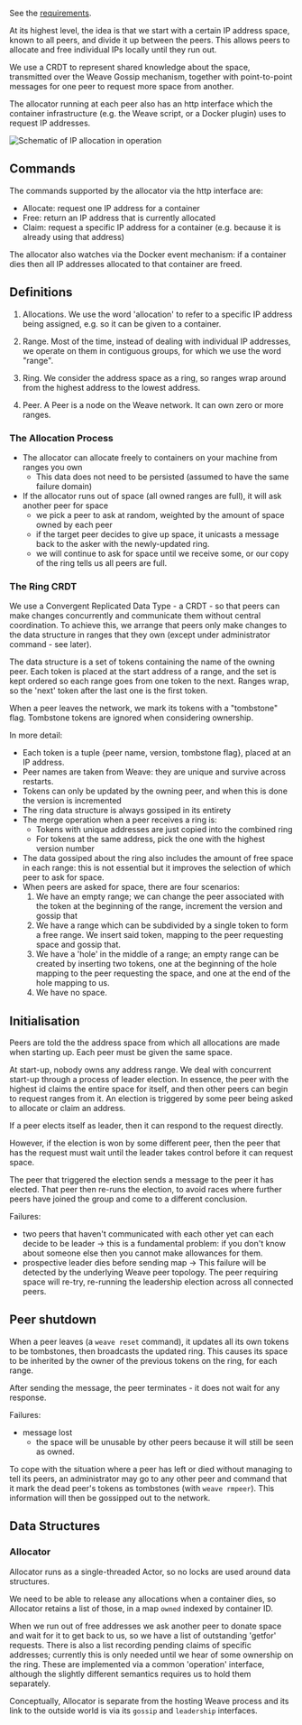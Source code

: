 See the [requirements](https://github.com/zettio/weave/wiki/IP-allocation-requirements).

At its highest level, the idea is that we start with a certain IP
address space, known to all peers, and divide it up between the
peers. This allows peers to allocate and free individual IPs locally
until they run out.

We use a CRDT to represent shared knowledge about the space,
transmitted over the Weave Gossip mechanism, together with
point-to-point messages for one peer to request more space from
another.

The allocator running at each peer also has an http interface which
the container infrastructure (e.g. the Weave script, or a Docker
plugin) uses to request IP addresses.

![Schematic of IP allocation in operation](https://docs.google.com/drawings/d/1-EUIRKYxwfKTpBJ7v_LMcdvSpodIMSz4lT3wgEfWKl4/pub?w=701&h=310)

## Commands

The commands supported by the allocator via the http interface are:

- Allocate: request one IP address for a container
- Free: return an IP address that is currently allocated
- Claim: request a specific IP address for a container (e.g. because
  it is already using that address)

The allocator also watches via the Docker event mechanism: if a
container dies then all IP addresses allocated to that container are
freed.

## Definitions

1. Allocations. We use the word 'allocation' to refer to a specific
   IP address being assigned, e.g. so it can be given to a container.

2. Range. Most of the time, instead of dealing with individual IP
   addresses, we operate on them in contiguous groups, for which we
   use the word "range".

3. Ring. We consider the address space as a ring, so ranges wrap
   around from the highest address to the lowest address.

4. Peer. A Peer is a node on the Weave network. It can own zero or
   more ranges.

### The Allocation Process

- The allocator can allocate freely to containers on your machine from ranges you own
  - This data does not need to be persisted (assumed to have the same failure domain)
- If the allocator runs out of space (all owned ranges are full), it
  will ask another peer for space
  - we pick a peer to ask at random, weighted by the amount of space
    owned by each peer
  - if the target peer decides to give up space, it unicasts a message
    back to the asker with the newly-updated ring.
  - we will continue to ask for space until we receive some, or our
    copy of the ring tells us all peers are full.

### The Ring CRDT

We use a Convergent Replicated Data Type - a CRDT - so that peers can
make changes concurrently and communicate them without central
coordination. To achieve this, we arrange that peers only make changes
to the data structure in ranges that they own (except under
administrator command - see later).

The data structure is a set of tokens containing the name of the
owning peer. Each token is placed at the start address of a range, and
the set is kept ordered so each range goes from one token to the
next. Ranges wrap, so the 'next' token after the last one is the first
token.

When a peer leaves the network, we mark its tokens with a "tombstone"
flag. Tombstone tokens are ignored when considering ownership.

In more detail:
- Each token is a tuple {peer name, version, tombstone flag}, placed
  at an IP address.
- Peer names are taken from Weave: they are unique and survive across restarts.
- Tokens can only be updated by the owning peer, and when this is done
  the version is incremented
- The ring data structure is always gossiped in its entirety
- The merge operation when a peer receives a ring is:
  - Tokens with unique addresses are just copied into the combined ring
  - For tokens at the same address, pick the one with the highest
    version number
- The data gossiped about the ring also includes the amount of free
  space in each range: this is not essential but it improves the
  selection of which peer to ask for space.
- When peers are asked for space, there are four scenarios:
  1. We have an empty range; we can change the peer associated with
     the token at the beginning of the range, increment the version and
     gossip that
  2. We have a range which can be subdivided by a single token to form
     a free range.  We insert said token, mapping to the peer requesting
     space and gossip that.
  3. We have a 'hole' in the middle of a range; an empty range can be
     created by inserting two tokens, one at the beginning of the hole
     mapping to the peer requesting the space, and one at the end of the
     hole mapping to us.
  4. We have no space.

## Initialisation

Peers are told the the address space from which all allocations are
made when starting up.  Each peer must be given the same space.

At start-up, nobody owns any address range.  We deal with concurrent
start-up through a process of leader election.  In essence, the peer
with the highest id claims the entire space for itself, and then
other peers can begin to request ranges from it.  An election is
triggered by some peer being asked to allocate or claim an address.

If a peer elects itself as leader, then it can respond to the request
directly.

However, if the election is won by some different peer, then the peer
that has the request must wait until the leader takes control before
it can request space.

The peer that triggered the election sends a message to the peer it
has elected.  That peer then re-runs the election, to avoid races
where further peers have joined the group and come to a different
conclusion.

Failures:
- two peers that haven't communicated with each other yet can each
  decide to be leader
  -> this is a fundamental problem: if you don't know about someone
     else then you cannot make allowances for them.
- prospective leader dies before sending map
  -> This failure will be detected by the underlying Weave peer
     topology. The peer requiring space will re-try, re-running the
     leadership election across all connected peers.

## Peer shutdown

When a peer leaves (a `weave reset` command), it updates all its own
tokens to be tombstones, then broadcasts the updated ring.  This
causes its space to be inherited by the owner of the previous tokens
on the ring, for each range.

After sending the message, the peer terminates - it does not wait for
any response.

Failures:
- message lost
  - the space will be unusable by other peers because it will still be
    seen as owned.

To cope with the situation where a peer has left or died without
managing to tell its peers, an administrator may go to any other peer
and command that it mark the dead peer's tokens as tombstones (with
`weave rmpeer`).  This information will then be gossipped out to the
network.


## Data Structures

### Allocator

Allocator runs as a single-threaded Actor, so no locks are used around
data structures.

We need to be able to release any allocations when a container dies, so
Allocator retains a list of those, in a map `owned` indexed by container ID.

When we run out of free addresses we ask another peer to donate space
and wait for it to get back to us, so we have a list of outstanding
'getfor' requests.  There is also a list recording pending claims of
specific addresses; currently this is only needed until we hear of
some ownership on the ring. These are implemented via a common
'operation' interface, although the slightly different semantics
requires us to hold them separately.

Conceptually, Allocator is separate from the hosting Weave process and
its link to the outside world is via its `gossip` and `leadership`
interfaces.
